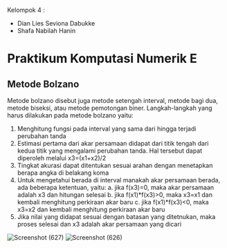 Kelompok 4 : 
- Dian Lies Seviona Dabukke
- Shafa Nabilah Hanin

# Praktikum Komputasi Numerik E
## Metode Bolzano

Metode bolzano disebut juga metode setengah interval, metode bagi dua, metode biseksi, atau metode pemotongan biner.
Langkah-langkah yang harus dilakukan pada metode bolzano yaitu:
1. Menghitung fungsi pada interval yang sama dari hingga terjadi perubahan tanda
2. Estimasi pertama dari akar persamaan didapat dari titik tengah dari kedua titik yang mengalami perubahan tanda. 
Hal tersebut dapat diperoleh melalui x3=(x1+x2)/2
3. Tingkat akurasi dapat ditentukan sesuai arahan dengan menetapkan berapa angka di belakang koma
4. Untuk mengetahui berada di interval manakah akar persamaan berada, ada beberapa ketentuan, yaitu:
	a. jika f(x3)=0, maka akar persamaan adalah x3 dan hitungan selesai
	b. jika f(x1)*f(x3)>0, maka x3=x1 dan kembali menghitung perkiraan akar baru
	c. jika f(x1)*f(x3)<0, maka x3=x2 dan kembali menghitung perkiraan akar baru
5. Jika nilai yang didapat sesuai dengan batasan yang ditetnukan, maka proses selesai dan x3 adalah akar persamaan yang dicari

![Screenshot (627)](https://user-images.githubusercontent.com/90541607/198072311-3a46ecd5-7e39-48a5-b23d-a085306b1737.png)
![Screenshot (626)](https://user-images.githubusercontent.com/90541607/198072278-72dc4514-35f9-45c4-88b3-00511b4a5cb7.png)

